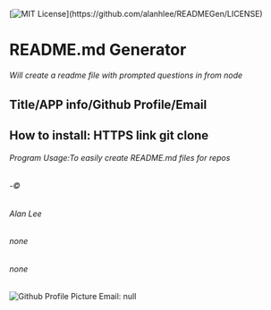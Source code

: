 
[![MIT License](https://img.shields.io/apm/l/atomic-design-ui.svg?)](https://github.com/alanhlee/READMEGen/LICENSE)
# README.md Generator

###### Will create a readme file with prompted questions in from node

## Title/APP info/Github Profile/Email

## How to install: HTTPS link git clone

###### Program Usage:To easily create README.md files for repos
###### -©
###### Alan Lee
###### none
###### none

![Github Profile Picture](https://avatars0.githubusercontent.com/u/55564982?v=4)
Email: null
